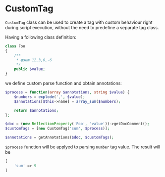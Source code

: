CustomTag
===

`CustomTag` class can be used to create a tag with custom behaviour right during script execution, without the need to predefine a separate tag class.

Having a following class definition:

```php
class Foo
{
    /**
     * @sum 12,3,0,-6
     */
    public $value;
}
```

we define custom parse function and obtain annotations:

```php
$process = function(array $annotations, string $value) {
    $numbers = explode(',', $value);
    $annotations[$this->name] = array_sum($numbers);

    return $annotations;
};

$doc = (new ReflectionProperty('Foo', 'value'))->getDocComment();
$customTags = [new CustomTag('sum', $process)];

$annotations = getAnnotations($doc, $customTags);
```

`$process` function will be applyed to parsing `number` tag value. The result will be

```php
[
    'sum' => 9
]
```
